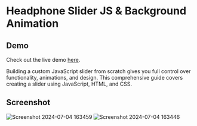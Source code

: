 # Headphone Slider JS & Background Animation
## Demo
Check out the live demo [here](https://ab1ngeorge.github.io/Headphone-Slider-JS-Background-Animation/).

Building a custom JavaScript slider from scratch gives you full control over functionality, animations, and design. This comprehensive guide covers creating a slider using JavaScript, HTML, and CSS. 

## Screenshot

![Screenshot 2024-07-04 163459](https://github.com/ab1ngeorge/Headphone-Slider-JS-Background-Animation/assets/131862797/4eeb3380-9ce5-4b42-986a-6c78d425bd80)
![Screenshot 2024-07-04 163446](https://github.com/ab1ngeorge/Headphone-Slider-JS-Background-Animation/assets/131862797/0d5eb800-fd74-4354-80e2-4ee6fd1b3002)
